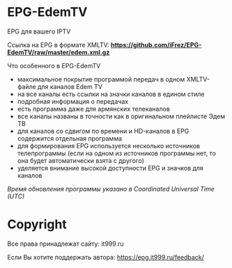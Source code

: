 # EPG-EdemTV
EPG для вашего IPTV

Ссылка на EPG в формате XMLTV: **https://github.com/iFrez/EPG-EdemTV/raw/master/edem.xml.gz**

Что особенного в EPG-EdemTV
- максимальное покрытие программой передач в одном XMLTV-файле для каналов Edem TV
- на все каналы есть ссылки на значки каналов в едином стиле
- подробная информация о передачах
- есть программа даже для армянских телеканалов
- все каналы названы в точности как в оригинальном плейлисте Эдем ТВ
- для каналов со сдвигом по времени и HD-каналов в EPG содержится отдельная программа
- для формирования EPG используется несколько источников телепрограммы (если на одном из источников программы нет, то она будет автоматически взята с другого)
- уделяется внимание высокой доступности EPG и значков для каналов

*Время обновления программы указано в Coordinated Universal Time (UTC)*

# Copyright
Все права принадлежат сайту: it999.ru

Если Вы хотите поддержать автора: https://epg.it999.ru/feedback/
